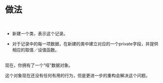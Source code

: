 # 做法

<br>

- 新建一个类，表示这个记录。

- 对于记录中的每一项数据，在新建的类中建立对应的一个private字段，并提供相应的取值／设值函数。

<br>
现在，你拥有了一个“哑”数据对象。

这个对象现在还没有任何有用的行为，但是更进一步的重构会解决这个问题。

<br>

